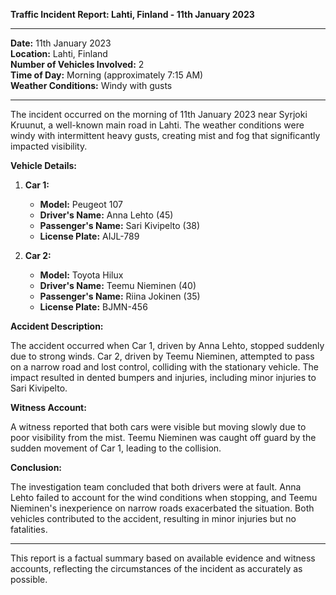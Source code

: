 

**Traffic Incident Report: Lahti, Finland - 11th January 2023**

---

**Date:** 11th January 2023  
**Location:** Lahti, Finland  
**Number of Vehicles Involved:** 2  
**Time of Day:** Morning (approximately 7:15 AM)  
**Weather Conditions:** Windy with gusts

---

The incident occurred on the morning of 11th January 2023 near Syrjoki Kruunut, a well-known main road in Lahti. The weather conditions were windy with intermittent heavy gusts, creating mist and fog that significantly impacted visibility.

**Vehicle Details:**

1. **Car 1:**  
   - **Model:** Peugeot 107  
   - **Driver's Name:** Anna Lehto (45)  
   - **Passenger's Name:** Sari Kivipelto (38)  
   - **License Plate:** AIJL-789  

2. **Car 2:**  
   - **Model:** Toyota Hilux  
   - **Driver's Name:** Teemu Nieminen (40)  
   - **Passenger's Name:** Riina Jokinen (35)  
   - **License Plate:** BJMN-456  

**Accident Description:**

The accident occurred when Car 1, driven by Anna Lehto, stopped suddenly due to strong winds. Car 2, driven by Teemu Nieminen, attempted to pass on a narrow road and lost control, colliding with the stationary vehicle. The impact resulted in dented bumpers and injuries, including minor injuries to Sari Kivipelto.

**Witness Account:**

A witness reported that both cars were visible but moving slowly due to poor visibility from the mist. Teemu Nieminen was caught off guard by the sudden movement of Car 1, leading to the collision.

**Conclusion:**

The investigation team concluded that both drivers were at fault. Anna Lehto failed to account for the wind conditions when stopping, and Teemu Nieminen's inexperience on narrow roads exacerbated the situation. Both vehicles contributed to the accident, resulting in minor injuries but no fatalities.

---

This report is a factual summary based on available evidence and witness accounts, reflecting the circumstances of the incident as accurately as possible.